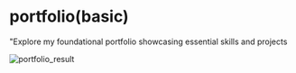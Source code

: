# portfolio(basic)
"Explore my foundational portfolio showcasing essential skills and projects

![portfolio_result](https://github.com/vikasgup895/portfolio/assets/145670731/bb9c8a97-645e-42e5-8a77-1410e8a7dd37)
